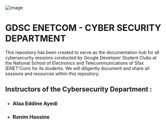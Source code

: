 ![image](https://github.com/nattycoder/GDSC-ENETCOM-CYBERSECURITY-DEPARTMENT/assets/88007154/c832a9ea-fdea-4461-ad6f-3a88c03d0570)

# GDSC ENETCOM - CYBER SECURITY DEPARTMENT
This repository has been created to serve as the documentation hub for all cybersecurity sessions conducted by Google Developer Student Clubs at the National School of Electronics and Telecommunications of Sfax (ENET'Com) for its students.
We will diligently document and share all sessions and resources within this repository.

## Instructors of the Cybersecurity Department :
* ### Alaa Eddine Ayedi 
* ### Ranim Hassine 
